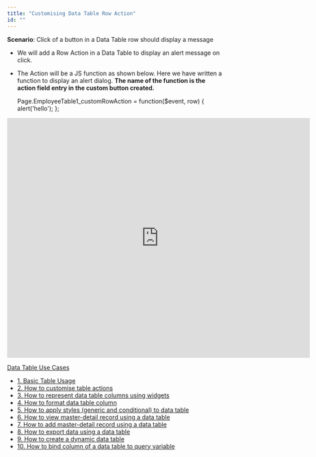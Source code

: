 ```yaml
---
title: "Customising Data Table Row Action"
id: ""
---
```


**Scenario**: Click of a button in a Data Table row should display a message

- We will add a Row Action in a Data Table to display an alert message on click.
- The Action will be a JS function as shown below. Here we have written a function to display an alert dialog. **The name of the function is the action field entry in the custom button created.**
    
    Page.EmployeeTable1_customRowAction = function($event, row) {
        alert('hello');
    };
    

<iframe width="708" height="560" src="https://docs.google.com/presentation/d/e/2PACX-1vSQ42MhJM2k-T1w_HxfHAyJ8ox_WrY8QOGnmq45R5L5JyI7iH0xI5jwX4HZOZJj8zZMEP0TDklz_yWY/embed?start=false&amp;loop=false&amp;delayms=3000" frameborder="0" allowfullscreen="allowfullscreen" mozallowfullscreen="mozallowfullscreen" webkitallowfullscreen="webkitallowfullscreen"></iframe>

[Data Table Use Cases](/learn/app-development/widgets/datalive/datatable/data-table-use-cases/)

- [1. Basic Table Usage](/learn/app-development/widgets/datalive/datatable/data-table-basic-usage/)
- [2. How to customise table actions](/learn/how-tos/data-table-actions/)
- [3. How to represent data table columns using widgets](/learn/how-tos/data-table-widget-representations/)
- [4. How to format data table column](/learn/how-tos/data-table-format-options/)
- [5. How to apply styles (generic and conditional) to data table](/learn/how-tos/data-table-styling/)
- [6. How to view master-detail record using a data table](/learn/how-tos/view-master-detail-data-records-using-data-table/)
- [7. How to add master-detail record using a data table](/learn/how-tos/add-master-detail-records-using-data-table/)
- [8. How to export data using a data table](/learn/how-tos/export-data-data-table/)
- [9. How to create a dynamic data table](/learn/how-tos/dynamic-data-tables/)
- [10. How to bind column of a data table to query variable](/learn/how-tos/data-table-column-bound-query/)
